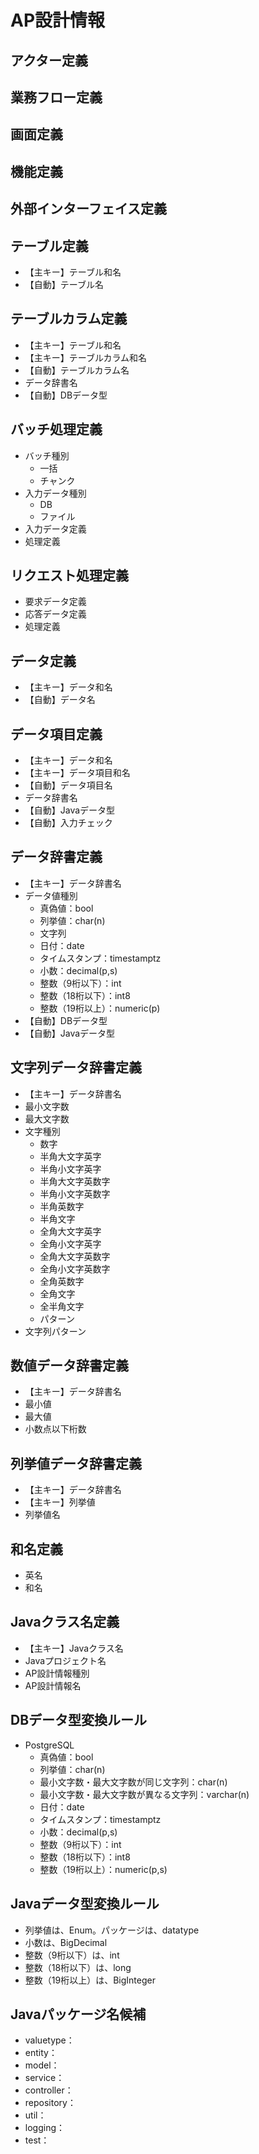 # AP設計情報

## アクター定義

## 業務フロー定義

## 画面定義

## 機能定義

## 外部インターフェイス定義

## テーブル定義

- 【主キー】テーブル和名
- 【自動】テーブル名

## テーブルカラム定義
- 【主キー】テーブル和名
- 【主キー】テーブルカラム和名
- 【自動】テーブルカラム名
- データ辞書名
- 【自動】DBデータ型

## バッチ処理定義

- バッチ種別
    - 一括
    - チャンク
- 入力データ種別
    - DB
    - ファイル
- 入力データ定義
- 処理定義

## リクエスト処理定義

- 要求データ定義
- 応答データ定義
- 処理定義

## データ定義

- 【主キー】データ和名
- 【自動】データ名

## データ項目定義
- 【主キー】データ和名
- 【主キー】データ項目和名
- 【自動】データ項目名
- データ辞書名
- 【自動】Javaデータ型
- 【自動】入力チェック

## データ辞書定義

- 【主キー】データ辞書名
- データ値種別
    - 真偽値：bool
    - 列挙値：char(n)
    - 文字列
    - 日付：date
    - タイムスタンプ：timestamptz
    - 小数：decimal(p,s)
    - 整数（9桁以下）：int
    - 整数（18桁以下）：int8
    - 整数（19桁以上）：numeric(p)
- 【自動】DBデータ型
- 【自動】Javaデータ型

## 文字列データ辞書定義

- 【主キー】データ辞書名
- 最小文字数
- 最大文字数
- 文字種別
    - 数字
    - 半角大文字英字
    - 半角小文字英字
    - 半角大文字英数字
    - 半角小文字英数字
    - 半角英数字
    - 半角文字
    - 全角大文字英字
    - 全角小文字英字
    - 全角大文字英数字
    - 全角小文字英数字
    - 全角英数字
    - 全角文字
    - 全半角文字
    - パターン
- 文字列パターン

## 数値データ辞書定義

- 【主キー】データ辞書名
- 最小値
- 最大値
- 小数点以下桁数

## 列挙値データ辞書定義

- 【主キー】データ辞書名
- 【主キー】列挙値
- 列挙値名

## 和名定義

- 英名
- 和名

## Javaクラス名定義

- 【主キー】Javaクラス名
- Javaプロジェクト名
- AP設計情報種別
- AP設計情報名


## DBデータ型変換ルール
- PostgreSQL
    - 真偽値：bool
    - 列挙値：char(n)
    - 最小文字数・最大文字数が同じ文字列：char(n)
    - 最小文字数・最大文字数が異なる文字列：varchar(n)
    - 日付：date
    - タイムスタンプ：timestamptz
    - 小数：decimal(p,s)
    - 整数（9桁以下）：int
    - 整数（18桁以下）：int8
    - 整数（19桁以上）：numeric(p,s)

## Javaデータ型変換ルール

- 列挙値は、Enum。パッケージは、datatype
- 小数は、BigDecimal
- 整数（9桁以下）は、int
- 整数（18桁以下）は、long
- 整数（19桁以上）は、BigInteger

## Javaパッケージ名候補

- valuetype：
- entity：
- model：
- service：
- controller：
- repository：
- util：
- logging：
- test：
